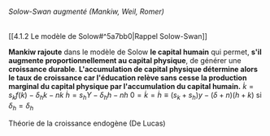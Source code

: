 ###### Solow-Swan augmenté (Mankiw, Weil, Romer)
[[4.1.2 Le modèle de Solow#^5a7bb0|Rappel Solow-Swan]]

**Mankiw rajoute** dans le modèle de Solow **le capital humain** qui permet, **s'il augmente proportionnellement au capital physique**, de générer une **croissance durable**.
**L'accumulation de capital physique détermine alors le taux de croissance car l'éducation relève sans cesse la production marginal du capital physique par l'accumulation du capital humain.**
$\dot{k} = s_kf(k)-\delta_h k -n k$
$\dot{h} = s_hY-\delta_h h -n h$
$0 = \dot{k} = \dot{h} \equiv (s_k+s_h)y-(\delta +n)(h+k)$ si $\delta_h = \delta_h$ 

Théorie de la croissance endogène (De Lucas)

